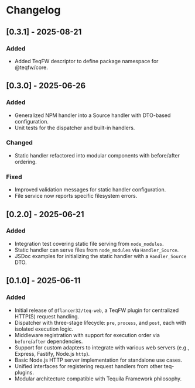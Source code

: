 # Changelog

## [0.3.1] - 2025-08-21

### Added
- Added TeqFW descriptor to define package namespace for @teqfw/core.

## [0.3.0] - 2025-06-26

### Added
- Generalized NPM handler into a Source handler with DTO-based configuration.
- Unit tests for the dispatcher and built-in handlers.

### Changed
- Static handler refactored into modular components with before/after ordering.

### Fixed
- Improved validation messages for static handler configuration.
- File service now reports specific filesystem errors.

## [0.2.0] - 2025-06-21

### Added
- Integration test covering static file serving from `node_modules`.
- Static handler can serve files from `node_modules` via `Handler_Source`.
- JSDoc examples for initializing the static handler with a `Handler_Source` DTO.

## [0.1.0] - 2025-06-11

### Added
- Initial release of `@flancer32/teq-web`, a TeqFW plugin for centralized HTTP(S) request handling.
- Dispatcher with three-stage lifecycle: `pre`, `process`, and `post`, each with isolated execution logic.
- Middleware registration with support for execution order via `before`/`after` dependencies.
- Support for custom adapters to integrate with various web servers (e.g., Express, Fastify, Node.js `http`).
- Basic Node.js HTTP server implementation for standalone use cases.
- Unified interfaces for registering request handlers from other teq-plugins.
- Modular architecture compatible with Tequila Framework philosophy.

